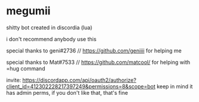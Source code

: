 # megumii
shitty bot created in discordia (lua)

i don't recommend anybody use this

special thanks to geni#2736 // https://github.com/geniiii for helping me

special thanks to Mat#7533 // https://github.com/matcool/ for helping with =hug command

invite: https://discordapp.com/api/oauth2/authorize?client_id=412302228217397249&permissions=8&scope=bot
keep in mind it has admin perms, if you don't like that, that's fine
